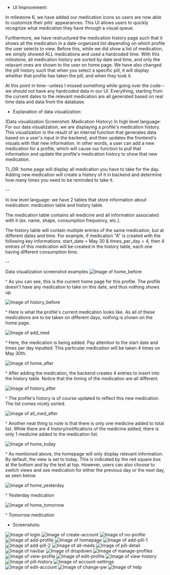 - UI Improvement:

In milestone 6, we have added our medication icons so users are now able to customize their pills' appearances. This UI allows users to quickly recognize what medication they have through a visual queue.

Furthermore, we have restructured the medication history page such that it shows all the medication in a date-organized list depending on which profile the user selects to view. Before this, while we did show a list of medication, we simply showed ALL medications and used a hardcoded time. With this milestone, all medication history are sorted by date and time, and only the relavant ones are shown to the user on home page. We have also changed the pill history such that when you select a specific pill, it will display whether that profile has taken the pill, and when they took it.

At this point in time--unless I missed something while going over the code--we should not have any hardcoded data in our UI. Everything, starting from the current dates to the relevant medication are all generated based on real time data and data from the database.


- Explanation of data visualization:

(Data visualization Screenshot: Medication History)
In high level language: For our data visualization, we are displaying a profile's medication history. This visualization is the result of an internal function that generates data based on a user's input in the backend, and then updates the frontend's visuals with that new information. In other words, a user can add a new medication for a profile, which will cause our function to pull that information and update the profile's medication history to show that new medication.

TL;DR: home page will display all medication you have to take for the day. Adding new medication will create a history of it in backend and determine how many times you need to be reminded to take it.

--

In low level language: we have 2 tables that store information about medication: medication table and history table. 

The medication table contains all medicine and all information associated with it (ex. name, shape, consumption frequency, etc.). 

The history table will contain multiple entries of the same medication, but at different dates and time. For example, if medication "A" is created with the following key informations: start_date = May 30 & times_per_day = 4, then 4 entries of this medication will be created in the history table, each one having different consumption time.

--

Data visualization screenshot examples
![Image of home_before](screenshots/home_before.png)

^ As you can see, this is the current home page for this profile. The profile doesn't have any medication to take on this date, and thus nothing shows up. 

![Image of history_before](screenshots/history_before.png)

^ Here is what the profile's current medication looks like. As all of these medications are to be taken on different days, nothing is shown on the home page.


![Image of add_med](screenshots/add_med.png)

^ Here, the medication is being added. Pay attention to the start date and times per day inputted. This particular medication will be taken 4 times on May 30th.

![Image of home_after](screenshots/home_after.png)

^ After adding the medication, the backend creates 4 entries to insert into the history table. Notice that the timing of the medication are all different. 

![Image of history_after](screenshots/history_after.png)

^ The profile's history is of course updated to reflect this new medication. The list comes nicely sorted.

![Image of all_med_after](screenshots/all_med_after.png)

^ Another neat thing to note is that there is only one medicine added to total list. While there are 4 history/notifications of the medicine added, there is only 1 medicine added to the medication list. 

![Image of home_today](screenshots/home_today.png)

^ As mentioned above, the homepage will only display relevant information. By default, the view is set to today. This is indicated by the red square box at the bottom and by the text at top. However, users can also choose to switch views and see medication for either the previous day or the next day, as seen below.

![Image of home_yesterday](screenshots/home_yesterday.png)

^ Yesterday medication

![Image of home_tomorrow](screenshots/home_tomorrow.png)

^ Tomorrow medication


- Screenshots:

![Image of login](screenshots/login.png)
![Image of create-account](screenshots/create-account.png)
![Image of no-profile](screenshots/no-profile.png)
![Image of add-profile](screenshots/add-profile.png)
![Image of homepage](screenshots/homepage.PNG)
![Image of add-pill-1](screenshots/add-pill-1.PNG)
![Image of add-pill-2](screenshots/add-pill-2.PNG)
![Image of all-meds](screenshots/all-meds.PNG)
![Image of pill-detail](screenshots/pill-detail.PNG)
![Image of navbar](screenshots/navbar.PNG)
![Image of dropdown](screenshots/dropdown.PNG)
![Image of manage-profiles](screenshots/manage-profiles.PNG)
![Image of view-profile](screenshots/view-profile.PNG)
![Image of edit-profile](screenshots/edit-profile.PNG)
![Image of view-history](screenshots/view-history.PNG)
![Image of pill-history](screenshots/pill-history.png)
![Image of account-settings](screenshots/account-settings.png)
![Image of edit-account](screenshots/edit-account.PNG)
![Image of change-pw](screenshots/change-pw.PNG)
![Image of help](screenshots/help.PNG)

